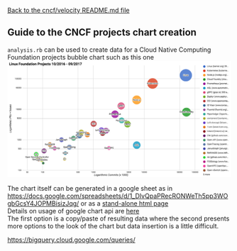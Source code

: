 [Back to the cncf/velocity README.md file](../README.md)

## Guide to the CNCF projects chart creation

`analysis.rb` can be used to create data for a Cloud Native Computing Foundation projects bubble chart such as this one
![sample chart](./linuxfoundation_chart_example.png?raw=true "CNCF projects")

The chart itself can be generated in a google sheet as in https://docs.google.com/spreadsheets/d/1_DIvQpaPRecRONWeTh5pp3WOgbGcsY4JOPMBisizJqg/
or as a [stand-alone html page](../charts/CNCF_bubble_chart_full_with_2016K8s.html)<br />Details on usage of google chart api are [here](https://developers.google.com/chart/interactive/docs/gallery/bubblechart)<br />The first option is a copy/paste of resulting data where the second presents more options to the look of the chart but data insertion is a little difficult.



https://bigquery.cloud.google.com/queries/




